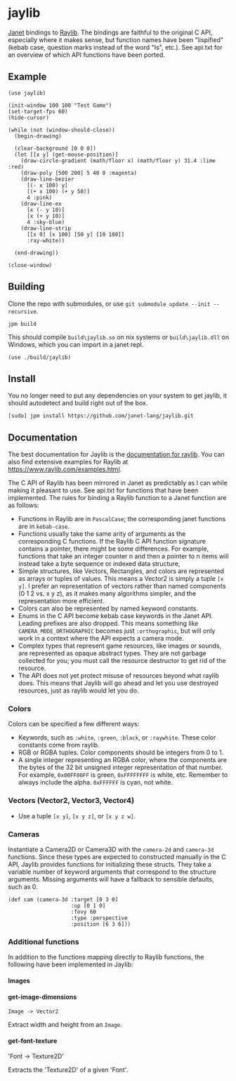 # jaylib

[Janet](https://janet-lang.org) bindings to [Raylib](https://www.raylib.com). The bindings
are faithful to the original C API, especially where it makes sense, but function names
have been "lispified" (kebab case, question marks instead of the word "Is", etc.). See api.txt
for an overview of which API functions have been ported.

## Example

```janet
(use jaylib)

(init-window 100 100 "Test Game")
(set-target-fps 60)
(hide-cursor)

(while (not (window-should-close))
  (begin-drawing)

  (clear-background [0 0 0])
  (let [[x y] (get-mouse-position)]
    (draw-circle-gradient (math/floor x) (math/floor y) 31.4 :lime :red)
    (draw-poly [500 200] 5 40 0 :magenta)
    (draw-line-bezier
      [(- x 100) y]
      [(+ x 100) (+ y 50)]
      4 :pink)
    (draw-line-ex
      [x (- y 10)]
      [x (+ y 10)]
      4 :sky-blue)
    (draw-line-strip
      [[x 0] [x 100] [50 y] [10 180]]
      :ray-white))

  (end-drawing))

(close-window)
```

## Building

Clone the repo with submodules, or use `git submodule update --init --recursive`.

```
jpm build
```

This should compile `build\jaylib.so` on nix systems or `build\jaylib.dll` on Windows, which you can import in
a janet repl.

```janet
(use ./build/jaylib)
```

## Install

You no longer need to put any dependencies on your system to get jaylib, it
should autodetect and build right out of the box.

```
[sudo] jpm install https://github.com/janet-lang/jaylib.git
```

## Documentation

The best documentation for Jaylib is the [documentation for raylib](https://www.raylib.com/cheatsheet/cheatsheet.html).
You can also find extensive examples for Raylib at https://www.raylib.com/examples.html.

The C API of Raylib has been mirrored in Janet as predictably as I can while
making it pleasant to use. See api.txt for functions that have been implemented.
The rules for binding a Raylib function to a Janet
function are as follows:

* Functions in Raylib are in `PascalCase`; the corresponding janet functions are in `kebab-case`.
* Functions usually take the same arity of arguments as the corresponding C functions. If the Raylib C API
  function signature contains a pointer, there might be some differences. For example, functions that take
  an integer counter n and then a pointer to n items will instead take a byte sequence or indexed data structure,
* Simple structures, like Vectors, Rectangles, and colors are represented as arrays or tuples of values.
  This means a Vector2 is simply a tuple `[x y]`. I prefer an representation of vectors rather than named components (0 1 2 vs. x y z), as
  it makes many algorithms simpler, and the representation more efficient.
* Colors can also be represented by named keyword constants.
* Enums in the C API become kebab case keywords in the Janet API. Leading prefixes are also dropped. This means something like
  `CAMERA_MODE_ORTHOGRAPHIC` becomes just `:orthographic`, but will only work in a context where the API expects a camera mode.
* Complex types that represent game resources, like images or sounds, are represented as opaque abstract types. They are not
  garbage collected for you; you must call the resource destructor to get rid of the resource.
* The API does not yet protect misuse of resources beyond what raylib does.
  This means that Jaylib will go ahead and let you use destroyed resources, just
  as raylib would let you do.

### Colors

Colors can be specified a few different ways:
* Keywords, such as `:white`, `:green`, `:black`, or `:raywhite`. These color constants come from raylib.
* RGB or RGBA tuples. Color components should be integers from 0 to 1.
* A single integer representing an RGBA color, where the components
  are the bytes of the 32 bit unsigned integer representation of that number.
  For example, `0x00FF00FF` is green, `0xFFFFFFFF` is white, etc. Remember to always include
  the alpha. `0xFFFFFF` is cyan, not white.

### Vectors (Vector2, Vector3, Vector4)

* Use a tuple `[x y]`, `[x y z]`, or `[x y z w]`.

### Cameras

Instantiate a Camera2D or Camera3D with the `camera-2d` and `camera-3d` functions. Since these types
are expected to constructed manually in the C API, Jaylib provides functions for initializing these structs.
They take a variable number of keyword arguments that correspond to the structure arguments. Missing arguments
will have a fallback to sensible defaults, such as 0.

```janet
(def cam (camera-3d :target [0 3 0]
                    :up [0 1 0]
                    :fovy 60
                    :type :perspective
                    :position [6 3 6]))
```

### Additional functions

In addition to the functions mapping directly to Raylib functions, the following
have been implemented in Jaylib:

#### Images

#### get-image-dimensions

`Image -> Vector2`

Extract width and height from an `Image`.

#### get-font-texture

'Font -> Texture2D'

Extracts the 'Texture2D' of a given 'Font'.

###
